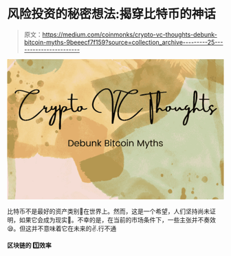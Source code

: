 # 风险投资的秘密想法:揭穿比特币的神话

> 原文：<https://medium.com/coinmonks/crypto-vc-thoughts-debunk-bitcoin-myths-9beeecf7f159?source=collection_archive---------25----------------------->

![](img/52e020224566582390f04e9f0a2afdb1.png)

比特币不是最好的资产类别🥇在世界上。然而，这是一个希望，人们坚持尚未证明，如果它会成为现实🤨。不幸的是，在当前的市场条件下，一些主张并不奏效😪。但这并不意味着它在未来的✌️.行不通

**区块链的 1️⃣效率**